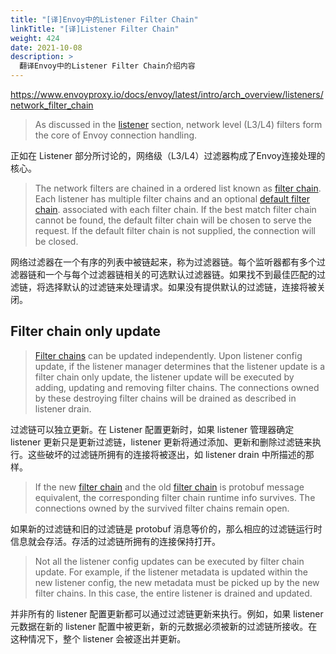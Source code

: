 ```yaml
---
title: "[译]Envoy中的Listener Filter Chain"
linkTitle: "[译]Listener Filter Chain"
weight: 424
date: 2021-10-08
description: >
  翻译Envoy中的Listener Filter Chain介绍内容
---
```


https://www.envoyproxy.io/docs/envoy/latest/intro/arch_overview/listeners/network_filter_chain

> As discussed in the [listener](https://www.envoyproxy.io/docs/envoy/latest/intro/arch_overview/listeners/listeners#arch-overview-listeners) section, network level (L3/L4) filters form the core of Envoy connection handling.

正如在 Listener 部分所讨论的，网络级（L3/L4）过滤器构成了Envoy连接处理的核心。

> The network filters are chained in a ordered list known as [filter chain](https://www.envoyproxy.io/docs/envoy/latest/api-v3/config/listener/v3/listener_components.proto#envoy-v3-api-msg-config-listener-v3-filterchain). Each listener has multiple filter chains and an optional [default filter chain](https://www.envoyproxy.io/docs/envoy/latest/api-v3/config/listener/v3/listener.proto#envoy-v3-api-field-config-listener-v3-listener-default-filter-chain). associated with each filter chain. If the best match filter chain cannot be found, the default filter chain will be chosen to serve the request. If the default filter chain is not supplied, the connection will be closed.

网络过滤器在一个有序的列表中被链起来，称为过滤器链。每个监听器都有多个过滤器链和一个与每个过滤器链相关的可选默认过滤器链。如果找不到最佳匹配的过滤链，将选择默认的过滤链来处理请求。如果没有提供默认的过滤链，连接将被关闭。

## Filter chain only update



> [Filter chains](https://www.envoyproxy.io/docs/envoy/latest/api-v3/config/listener/v3/listener_components.proto#envoy-v3-api-msg-config-listener-v3-filterchain) can be updated independently. Upon listener config update, if the listener manager determines that the listener update is a filter chain only update, the listener update will be executed by adding, updating and removing filter chains. The connections owned by these destroying filter chains will be drained as described in listener drain.

过滤链可以独立更新。在 Listener 配置更新时，如果 listener 管理器确定 listener 更新只是更新过滤链，listener 更新将通过添加、更新和删除过滤链来执行。这些破坏的过滤链所拥有的连接将被逐出，如 listener drain 中所描述的那样。

> If the new [filter chain](https://www.envoyproxy.io/docs/envoy/latest/api-v3/config/listener/v3/listener_components.proto#envoy-v3-api-msg-config-listener-v3-filterchain) and the old [filter chain](https://www.envoyproxy.io/docs/envoy/latest/api-v3/config/listener/v3/listener_components.proto#envoy-v3-api-msg-config-listener-v3-filterchain) is protobuf message equivalent, the corresponding filter chain runtime info survives. The connections owned by the survived filter chains remain open.

如果新的过滤链和旧的过滤链是 protobuf 消息等价的，那么相应的过滤链运行时信息就会存活。存活的过滤链所拥有的连接保持打开。

> Not all the listener config updates can be executed by filter chain update. For example, if the listener metadata is updated within the new listener config, the new metadata must be picked up by the new filter chains. In this case, the entire listener is drained and updated.

并非所有的 listener 配置更新都可以通过过滤链更新来执行。例如，如果 listener 元数据在新的 listener 配置中被更新，新的元数据必须被新的过滤链所接收。在这种情况下，整个 listener 会被逐出并更新。

